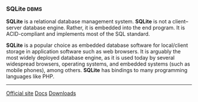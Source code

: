 ### SQLite <small>DBMS</small>

<?php echo Samiholck\skillLevelBar(30); ?>

  **SQLite** is a relational database management system. **SQLite** is not a client–server 
  database engine. Rather, it is embedded into the end program. It is ACID-compliant 
  and implements most of the SQL standard.

  **SQLite** is a popular choice as embedded database software for local/client storage 
  in application software such as web browsers. It is arguably the most widely 
  deployed database engine, as it is used today by several widespread browsers, 
  operating systems, and embedded systems (such as mobile phones), among others. 
  **SQLite** has bindings to many programming languages like PHP.

<hr>

<div class="button-group small align-right">
    <a class="button sqlite" href="https://www.sqlite.org/"><i class="fas fa-home"></i> Official site</a>
    <a class="button docs" href="https://www.sqlite.org/docs.html"><i class="fas fa-book"></i> Docs</a>
    <a class="button download" href="https://www.sqlite.org/download.html"><i class="fas fa-download"></i> Downloads</a>
</div>
